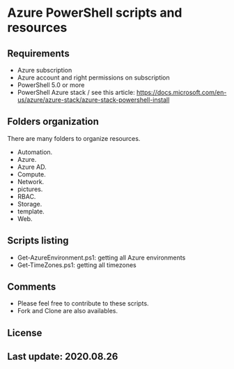# Azure PowerShell scripts and resources

## Requirements

- Azure subscription 
- Azure account and right permissions on subscription 
- PowerShell 5.0 or more
- PowerShell Azure stack / see this article: https://docs.microsoft.com/en-us/azure/azure-stack/azure-stack-powershell-install 

## Folders organization

There are many folders to organize resources.

- Automation.
- Azure.
- Azure AD.
- Compute.
- Network.
- pictures.
- RBAC.
- Storage.
- template.
- Web.

## Scripts listing 

- Get-AzureEnvironment.ps1: getting all Azure environments 
- Get-TimeZones.ps1: getting all timezones 

## Comments

- Please feel free to contribute to these scripts. 
- Fork and Clone are also availables. 

## License

## Last update: 2020.08.26
